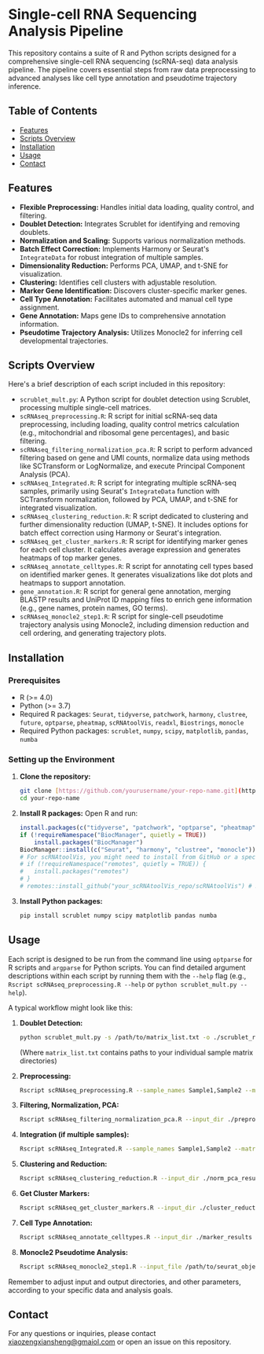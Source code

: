 # Single-cell RNA Sequencing Analysis Pipeline

This repository contains a suite of R and Python scripts designed for a comprehensive single-cell RNA sequencing (scRNA-seq) data analysis pipeline. The pipeline covers essential steps from raw data preprocessing to advanced analyses like cell type annotation and pseudotime trajectory inference.

## Table of Contents

- [Features](#features)
- [Scripts Overview](#scripts-overview)
- [Installation](#installation)
- [Usage](#usage)
- [Contact](#contact)

## Features

* **Flexible Preprocessing:** Handles initial data loading, quality control, and filtering.
* **Doublet Detection:** Integrates Scrublet for identifying and removing doublets.
* **Normalization and Scaling:** Supports various normalization methods.
* **Batch Effect Correction:** Implements Harmony or Seurat's `IntegrateData` for robust integration of multiple samples.
* **Dimensionality Reduction:** Performs PCA, UMAP, and t-SNE for visualization.
* **Clustering:** Identifies cell clusters with adjustable resolution.
* **Marker Gene Identification:** Discovers cluster-specific marker genes.
* **Cell Type Annotation:** Facilitates automated and manual cell type assignment.
* **Gene Annotation:** Maps gene IDs to comprehensive annotation information.
* **Pseudotime Trajectory Analysis:** Utilizes Monocle2 for inferring cell developmental trajectories.

## Scripts Overview

Here's a brief description of each script included in this repository:

* `scrublet_mult.py`: A Python script for doublet detection using Scrublet, processing multiple single-cell matrices.
* `scRNAseq_preprocessing.R`: R script for initial scRNA-seq data preprocessing, including loading, quality control metrics calculation (e.g., mitochondrial and ribosomal gene percentages), and basic filtering.
* `scRNAseq_filtering_normalization_pca.R`: R script to perform advanced filtering based on gene and UMI counts, normalize data using methods like SCTransform or LogNormalize, and execute Principal Component Analysis (PCA).
* `scRNAseq_Integrated.R`: R script for integrating multiple scRNA-seq samples, primarily using Seurat's `IntegrateData` function with SCTransform normalization, followed by PCA, UMAP, and t-SNE for integrated visualization.
* `scRNAseq_clustering_reduction.R`: R script dedicated to clustering and further dimensionality reduction (UMAP, t-SNE). It includes options for batch effect correction using Harmony or Seurat's integration.
* `scRNAseq_get_cluster_markers.R`: R script for identifying marker genes for each cell cluster. It calculates average expression and generates heatmaps of top marker genes.
* `scRNAseq_annotate_celltypes.R`: R script for annotating cell types based on identified marker genes. It generates visualizations like dot plots and heatmaps to support annotation.
* `gene_annotation.R`: R script for general gene annotation, merging BLASTP results and UniProt ID mapping files to enrich gene information (e.g., gene names, protein names, GO terms).
* `scRNAseq_monocle2_step1.R`: R script for single-cell pseudotime trajectory analysis using Monocle2, including dimension reduction and cell ordering, and generating trajectory plots.

## Installation

### Prerequisites

* R (>= 4.0)
* Python (>= 3.7)
* Required R packages: `Seurat`, `tidyverse`, `patchwork`, `harmony`, `clustree`, `future`, `optparse`, `pheatmap`, `scRNAtoolVis`, `readxl`, `Biostrings`, `monocle`
* Required Python packages: `scrublet`, `numpy`, `scipy`, `matplotlib`, `pandas`, `numba`

### Setting up the Environment

1.  **Clone the repository:**
    ```bash
    git clone [https://github.com/yourusername/your-repo-name.git](https://github.com/yourusername/your-repo-name.git)
    cd your-repo-name
    ```

2.  **Install R packages:**
    Open R and run:
    ```R
    install.packages(c("tidyverse", "patchwork", "optparse", "pheatmap", "readxl", "Biostrings", "future"))
    if (!requireNamespace("BiocManager", quietly = TRUE))
        install.packages("BiocManager")
    BiocManager::install(c("Seurat", "harmony", "clustree", "monocle"))
    # For scRNAtoolVis, you might need to install from GitHub or a specific BiocManager version
    # if (!requireNamespace("remotes", quietly = TRUE)) {
    #   install.packages("remotes")
    # }
    # remotes::install_github("your_scRNAtoolVis_repo/scRNAtoolVis") # Replace with actual source if known
    ```

3.  **Install Python packages:**
    ```bash
    pip install scrublet numpy scipy matplotlib pandas numba
    ```

## Usage

Each script is designed to be run from the command line using `optparse` for R scripts and `argparse` for Python scripts. You can find detailed argument descriptions within each script by running them with the `--help` flag (e.g., `Rscript scRNAseq_preprocessing.R --help` or `python scrublet_mult.py --help`).

A typical workflow might look like this:

1.  **Doublet Detection:**
    ```bash
    python scrublet_mult.py -s /path/to/matrix_list.txt -o ./scrublet_results
    ```
    (Where `matrix_list.txt` contains paths to your individual sample matrix directories)

2.  **Preprocessing:**
    ```bash
    Rscript scRNAseq_preprocessing.R --sample_names Sample1,Sample2 --matrix_dir /path/to/raw_data --doublet_dir ./scrublet_results --output_dir ./preprocess_results
    ```

3.  **Filtering, Normalization, PCA:**
    ```bash
    Rscript scRNAseq_filtering_normalization_pca.R --input_dir ./preprocess_results --output_dir ./norm_pca_results --normalization_method SCT --max_mt_percent 15
    ```

4.  **Integration (if multiple samples):**
    ```bash
    Rscript scRNAseq_Integrated.R --sample_names Sample1,Sample2 --matrix_dir /path/to/raw_data --output_dir ./integrated_results --celltype_file /path/to/celltype_annotations.csv # Optional cell type file
    ```

5.  **Clustering and Reduction:**
    ```bash
    Rscript scRNAseq_clustering_reduction.R --input_dir ./norm_pca_results --output_dir ./cluster_reduction_results --batch_correction harmony --pc_num 30 --cluster_resolutions 0.5,0.8,1.0
    ```

6.  **Get Cluster Markers:**
    ```bash
    Rscript scRNAseq_get_cluster_markers.R --input_dir ./cluster_reduction_results --output_dir ./marker_results --resolution 0.8 --top_n_markers 10
    ```

7.  **Cell Type Annotation:**
    ```bash
    Rscript scRNAseq_annotate_celltypes.R --input_dir ./marker_results --output_dir ./celltype_results --marker_genes CD3G,CD14,MS4A1 --cluster_order 5,3,1,2,4
    ```

8.  **Monocle2 Pseudotime Analysis:**
    ```bash
    Rscript scRNAseq_monocle2_step1.R --input_file /path/to/seurat_object.rds --output_dir ./monocle2_results --celltype_select "T cells" --root_celltype "Naive T cells"
    ```

Remember to adjust input and output directories, and other parameters, according to your specific data and analysis goals.

## Contact

For any questions or inquiries, please contact xiaozengxiansheng@gmaiol.com or open an issue on this repository.
